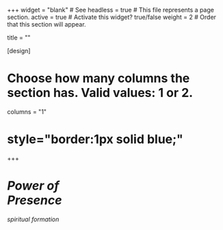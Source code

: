 +++
widget = "blank"  # See 
headless = true  # This file represents a page section.
active = true  # Activate this widget? true/false
weight = 2  # Order that this section will appear.

title = ""

[design]
  # Choose how many columns the section has. Valid values: 1 or 2.
  columns = "1"
  
# style="border:1px solid blue;"
+++


<div class="row"> 
  <div
  style="width:40%;">
    <h1> <i> Power of Presence </i> </h1> 
    <i> spiritual formation </i> 
    <br>
    <br>
    <br>
    <br>
    <br>
    <br>
    <br>
  </div>



  <div
  style="
        width:60%; 
        float:right; 
        background-image: url('img/2012-MNStatePark-leafinstream.jpg');
        background-attachment: fixed; 
        background-position: 80% 100%; 
        background-size: auto 100%; 
        background-repeat: no-repeat; 
  ">
  </div>
</div> 






